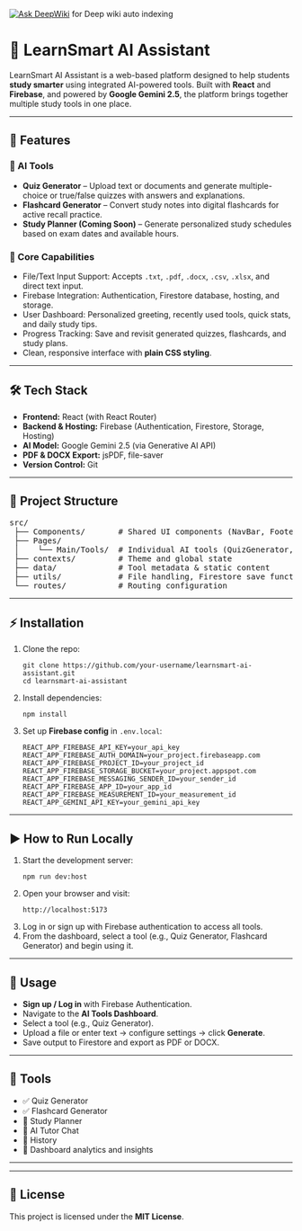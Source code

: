 
[![Ask DeepWiki](https://deepwiki.com/badge.svg)](https://deepwiki.com/kapaintsil/learn-smart) for Deep wiki auto indexing

<h1>📘 LearnSmart AI Assistant</h1>

<p>
  LearnSmart AI Assistant is a web-based platform designed to help students 
  <strong>study smarter</strong> using integrated AI-powered tools. 
  Built with <strong>React</strong> and <strong>Firebase</strong>, 
  and powered by <strong>Google Gemini 2.5</strong>, 
  the platform brings together multiple study tools in one place.
</p>

<hr>

<h2>🚀 Features</h2>

<h3>🔹 AI Tools</h3>
<ul>
  <li><strong>Quiz Generator</strong> – Upload text or documents and generate multiple-choice or true/false quizzes with answers and explanations.</li>
  <li><strong>Flashcard Generator</strong> – Convert study notes into digital flashcards for active recall practice.</li>
  <li><strong>Study Planner (Coming Soon)</strong> – Generate personalized study schedules based on exam dates and available hours.</li>
</ul>

<h3>🔹 Core Capabilities</h3>
<ul>
  <li>File/Text Input Support: Accepts <code>.txt</code>, <code>.pdf</code>, <code>.docx</code>, <code>.csv</code>, <code>.xlsx</code>, and direct text input.</li>
  <li>Firebase Integration: Authentication, Firestore database, hosting, and storage.</li>
  <li>User Dashboard: Personalized greeting, recently used tools, quick stats, and daily study tips.</li>
  <li>Progress Tracking: Save and revisit generated quizzes, flashcards, and study plans.</li>
  <li>Clean, responsive interface with <strong>plain CSS styling</strong>.</li>
</ul>

<hr>

<h2>🛠️ Tech Stack</h2>
<ul>
  <li><strong>Frontend:</strong> React (with React Router)</li>
  <li><strong>Backend & Hosting:</strong> Firebase (Authentication, Firestore, Storage, Hosting)</li>
  <li><strong>AI Model:</strong> Google Gemini 2.5 (via Generative AI API)</li>
  <li><strong>PDF & DOCX Export:</strong> jsPDF, file-saver</li>
  <li><strong>Version Control:</strong> Git</li>
</ul>

<hr>

<h2>📂 Project Structure</h2>

<pre>
src/
 ├── Components/       # Shared UI components (NavBar, Footer, Sidebar, etc.)
 ├── Pages/
 │    └── Main/Tools/  # Individual AI tools (QuizGenerator, FlashcardGenerator, etc.)
 ├── contexts/         # Theme and global state
 ├── data/             # Tool metadata & static content
 ├── utils/            # File handling, Firestore save functions
 └── routes/           # Routing configuration
</pre>

<hr>

<h2>⚡ Installation</h2>

<ol>
  <li>Clone the repo:
    <pre><code>git clone https://github.com/your-username/learnsmart-ai-assistant.git
cd learnsmart-ai-assistant</code></pre>
  </li>
  <li>Install dependencies:
    <pre><code>npm install</code></pre>
  </li>
  <li>Set up <strong>Firebase config</strong> in <code>.env.local</code>:
    <pre><code>REACT_APP_FIREBASE_API_KEY=your_api_key
REACT_APP_FIREBASE_AUTH_DOMAIN=your_project.firebaseapp.com
REACT_APP_FIREBASE_PROJECT_ID=your_project_id
REACT_APP_FIREBASE_STORAGE_BUCKET=your_project.appspot.com
REACT_APP_FIREBASE_MESSAGING_SENDER_ID=your_sender_id
REACT_APP_FIREBASE_APP_ID=your_app_id
REACT_APP_FIREBASE_MEASUREMENT_ID=your_measurement_id
REACT_APP_GEMINI_API_KEY=your_gemini_api_key</code></pre>
  </li>
</ol>

<hr>

<h2>▶️ How to Run Locally</h2>

<ol>
  <li>Start the development server:
    <pre><code>npm run dev:host</code></pre>
  </li>
  <li>Open your browser and visit:
    <pre><code>http://localhost:5173</code></pre>
  </li>
  <li>Log in or sign up with Firebase authentication to access all tools.</li>
  <li>From the dashboard, select a tool (e.g., Quiz Generator, Flashcard Generator) and begin using it.</li>
</ol>

<hr>

<h2>🎯 Usage</h2>

<ul>
  <li><strong>Sign up / Log in</strong> with Firebase Authentication.</li>
  <li>Navigate to the <strong>AI Tools Dashboard</strong>.</li>
  <li>Select a tool (e.g., Quiz Generator).</li>
  <li>Upload a file or enter text → configure settings → click <strong>Generate</strong>.</li>
  <li>Save output to Firestore and export as PDF or DOCX.</li>
</ul>

<hr>

<h2>📌 Tools</h2>
<ul>
  <li>✅ Quiz Generator</li>
  <li>✅ Flashcard Generator</li>
  <li>🔄 Study Planner</li>
  <li>🔄 AI Tutor Chat</li>
  <li>🔄 History</li>
  <li>🔄 Dashboard analytics and insights</li>
</ul>

<hr>


<hr>

<h2>📄 License</h2>
<p>
  This project is licensed under the <strong>MIT License</strong>.
</p>

